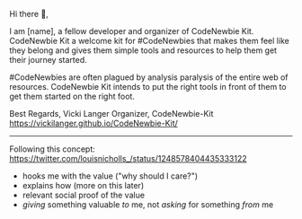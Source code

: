 Hi there 👋,

I am [name], a fellow developer and organizer of CodeNewbie Kit. CodeNewbie Kit a welcome kit for #CodeNewbies that makes them feel like they belong and gives them simple tools and resources to help them get their journey started. 

#CodeNewbies are often plagued by analysis paralysis of the entire web of resources. CodeNewbie Kit intends to put the right tools in front of them to get them started on the right foot. 


Best Regards,
Vicki Langer
Organizer, CodeNewbie-Kit
https://vickilanger.github.io/CodeNewbie-Kit/



---
Following this concept: https://twitter.com/louisnicholls_/status/1248578404435333122
- hooks me with the value ("why should I care?")
- explains how (more on this later)
- relevant social proof of the value
- *giving* something valuable *to* me, not *asking* for something *from* me
